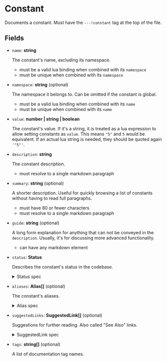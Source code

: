 # Constant

Documents a constant.
Must have the `---!constant` tag at the top of the file.

<!--- test change --->

## Fields

- `name`: **string**

  The constant's name, excluding its namespace. 
  - must be a valid lua binding when combined with its `namespace`
  - must be unique when combined with its `namespace`

- `namespace`: **string** (optional)

  The namespace it belongs to. Can be omitted if the constant is global.
  - must be a valid lua binding when combined with its `name`
  - must be unique when combined with its `name`

- `value`: **number | string | boolean**

  The constant's value.
  If it's a string, it is treated as a lua expression to allow setting constants as `value`.
  This means `"5"` and `5` would be equivalent. If an actual lua string is needed, they should be quoted again `'"5"'`.

- `description`: **string**

  The constant description.
  - must resolve to a single markdown paragraph

- `summary`: **string** (optional)

  A shorter description.
  Useful for quickly browsing a list of constants without having to read full paragraphs.
  - must have 80 or fewer characters
  - must resolve to a single markdown paragraph

- `guide`: **string** (optional)

  A long form explanation for anything that can not be conveyed in the `description`.
  Usually, it's for discussing more advanced functionality.
  - can have any markdown element

- `status`: **Status**

  Describes the constant's status in the codebase.
  <details>
    <summary> Status spec </summary> 

  ### Status

  - `index`: 'stable' | 'unstable' | 'deprecated' | 'deleted'

  - `message`: **string** (optional)

    A message attached to the status, usually explaining its reason if it's not 'stable'.

  - `since`: **string** (optional)

    *Currently unused. Supposed to represent some sort of API versioning.*

  </details>

- `aliases`: **Alias[]** (optional)

    The constant's aliases.

  <details>
    <summary> Alias spec </summary>

  ### Alias

  - `name`: **string**

    The name of the alias. Note that unlike the constant `name`, this should already have the namespace included.
      - must be a valid lua binding

  - `status`: **Status**

    The status of the alias.

    See [**Status** spec](#status)

  </details>

- `suggestedLinks`: **SuggestedLink[]** (optional)

  Suggestions for further reading. Also called "See Also" links.

  <details>
    <summary> SuggestedLink spec </summary>

  ### SuggestedLink

  - `name`: **string**
    
    A name for the link.

  - `link`: **string**

    The URL.

  - `message`: **string** (optional)

    An attached message, usually explaining why the link is suggested.

    - must resolve to a markdown paragraph

  </details>

- `tags`: **string[]** (optional)

  A list of documentation tag names.
